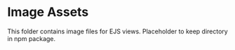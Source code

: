 # Image Assets

This folder contains image files for EJS views. Placeholder to keep directory in npm package. 